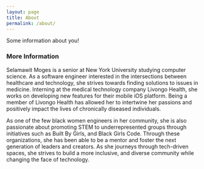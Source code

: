 ```yaml
---
layout: page
title: About
permalink: /about/
---
```


Some information about you!

### More Information

Selamawit Moges is a senior at New York University studying computer science. As a software engineer interested in the intersections between healthcare and technology, she strives towards finding solutions to issues in medicine. Interning at the medical technology company Livongo Health, she works on developing new features for their mobile iOS platform. Being a member of Livongo Health has allowed her to intertwine her passions and positively impact the lives of chronically diseased individuals.

As one of the few black women engineers in her community, she is also passionate about promoting STEM to underrepresented groups through initiatives such as Built By Girls, and Black Girls Code. Through these organizations, she has been able to be a mentor and foster the next generation of leaders and creators. As she journeys through tech-driven spaces, she strives to build a more inclusive, and diverse community while changing the face of technology. 

